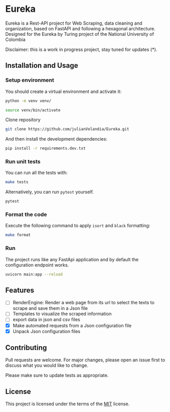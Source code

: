 # Eureka
Eureka is a Rest-API project for Web Scraping, data cleaning and organization, based on FastAPI and following a
hexagonal architecture. Designed for the Eureka by Turing project of the National University of Colombia


Disclaimer: this is a work in progress project, stay tuned for updates (*).

## Installation and Usage

### Setup environment

You should create a virtual environment and activate it:

```bash
python -m venv venv/
```

```bash
source venv/bin/activate
```

Clone repository

```bash
git clone https://github.com/julianVelandia/Eureka.git
```

And then install the development dependencies:

```bash
pip install -r requirements.dev.txt
```

### Run unit tests

You can run all the tests with:

```bash
make tests
```

Alternatively, you can run `pytest` yourself.

```bash
pytest
```

### Format the code

Execute the following command to apply `isort` and `black` formatting:

```bash
make format
```

### Run 

The project runs like any FastApi application and by default the configuration endpoint works.

```bash
uvicorn main:app --reload
```

## Features
- [ ] RenderEngine: Render a web page from its url to select the texts to scrape and save them in a Json file
- [ ] Templates to visualize the scraped information
- [ ] export data in json and csv files
- [x] Make automated requests from a Json configuration file
- [x] Unpack Json configuration files

## Contributing
Pull requests are welcome. For major changes, please open an issue first to discuss what you would like to change.

Please make sure to update tests as appropriate.

## License
This project is licensed under the terms of the [MIT](https://choosealicense.com/licenses/mit/) license.